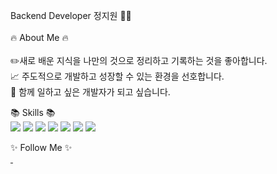 <img src="" />


Backend Developer 정지원 👩‍💻 </br> </br>
🔥 About Me 🔥</br> </br>
✏️새로 배운 지식을 나만의 것으로 정리하고 기록하는 것을 좋아합니다. </br>
📈 주도적으로 개발하고 성장할 수 있는 환경을 선호합니다. </br>
🤝 함께 일하고 싶은 개발자가 되고 싶습니다. </br>

📚️ Skills 📚️ </br>
<img src="https://img.shields.io/badge/Java-007396?style=flat-square&logo=OpenJDK&logoColor=white"/></a>
<img src="https://img.shields.io/badge/Spring-6DB33F?style=flat-square&logo=Spring&logoColor=white"/></a>
<img src="https://img.shields.io/badge/Mysql-4479A1?style=flat-square&logo=MySql&logoColor=white"/></a>
<img src="https://img.shields.io/badge/Amazon EC2-FF9900?style=flat-square&logo=Amazon EC2&logoColor=white"/></a>
<img src="https://img.shields.io/badge/Python-3766AB?style=flat-square&logo=Python&logoColor=white"/></a>
<img src="https://img.shields.io/badge/GitHub-181717?style=flat-square&logo=GitHub&logoColor=white"/></a>
<img src="https://img.shields.io/badge/Postman-FF6C37?style=flat-square&logo=Postman&logoColor=white"/></a>


✨ Follow Me ✨</br>
<a href=""><img src="">
<a href=""><img src=""/></a>
<!--노션-->

<!--
!Anurag's GitHub stats
-->

<!--백준티-->

<!--
sftm0715/sftm0715 is a  🔥 special ✨🛠 repository because its README.md (this file) appears on your GitHub profile.

Here are some ideas to get you started:

🔭 추후 배너 색깔 바꾸기
👯 I’m looking to collaborate on ...
🤔 I’m looking for help with ...
💬 Ask me about ...
📫 How to reach me: ...
😄 Pronouns: ...
⚡ Fun fact: ...
-->
